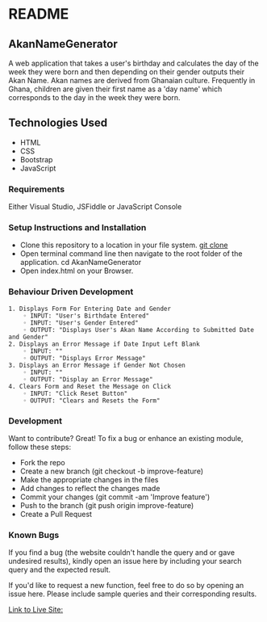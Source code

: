 # README
## AkanNameGenerator
A web application that takes a user's birthday and calculates the day of the week they were born and then depending on their gender outputs their Akan Name. Akan names are derived from Ghanaian culture. Frequently in Ghana, children are given their first name as a 'day name' which corresponds to the day in the week they were born.

## Technologies Used
* HTML 
* CSS
* Bootstrap
* JavaScript 

### Requirements
Either Visual Studio, JSFiddle or JavaScript Console

### Setup Instructions and Installation
* Clone this repository to a location in your file system. 
[git clone](https://github.com/sam2020-4/AkanNameGenerator)
* Open terminal command line then navigate to the root folder of the application. cd AkanNameGenerator
* Open index.html on your Browser.

### Behaviour Driven Development
    1. Displays Form For Entering Date and Gender
        ◦ INPUT: "User's Birthdate Entered"
        ◦ INPUT: "User's Gender Entered"
        ◦ OUTPUT: "Displays User's Akan Name According to Submitted Date and Gender"
    2. Displays an Error Message if Date Input Left Blank
        ◦ INPUT: ""
        ◦ OUTPUT: "Displays Error Message"
    3. Displays an Error Message if Gender Not Chosen
        ◦ INPUT: ""
        ◦ OUTPUT: "Display an Error Message"
    4. Clears Form and Reset the Message on Click
        ◦ INPUT: "Click Reset Button"
        ◦ OUTPUT: "Clears and Resets the Form"

### Development
Want to contribute? Great!
To fix a bug or enhance an existing module, follow these steps:
* Fork the repo
* Create a new branch (git checkout -b improve-feature)
* Make the appropriate changes in the files
* Add changes to reflect the changes made
* Commit your changes (git commit -am 'Improve feature')
* Push to the branch (git push origin improve-feature)
* Create a Pull Request
### Known Bugs
If you find a bug (the website couldn't handle the query and or gave undesired results), kindly open an issue here by including your search query and the expected result.

If you'd like to request a new function, feel free to do so by opening an issue here. Please include sample queries and their corresponding results.

[Link to Live Site:](https://sam2020-4.github.io/AkanNameGenerator/)
